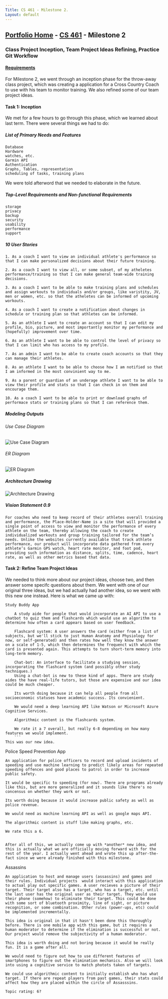 ```yaml
---
Title: CS 461 - Milestone 2.
Layout: default
---
```

## [Portfolio Home](https://mgeorgebrown89.github.io/CS-Portfolio) - [CS 461](https://mgeorgebrown89.github.io/CS-Portfolio/CS-461) - Milestone 2
### Class Project Inception, Team Project Ideas Refining, Practice Git Workflow
#### [Requirements](http://www.wou.edu/~morses/classes/cs46x/assignments/t2/M2.html)

For Milestone 2, we went through an inception phase for the throw-away class project, which was creating a application for a Cross Country Coach to use with his team to monitor training. We also refined some of our team project ideas. 

#### Task 1: Inception

We met for a few hours to go through this phase, which we learned about last term. There were several things we had to do:

##### List of Primary Needs and Features
```
Database
Hardware
watches, etc.
Garmin API
Authentication
Graphs, Tables, representation
scheduling of tasks, training plans
```
We were told afterword that we needed to elaborate in the future. 

##### Top-Level Requirements and Non-functional Requirements
```
storage
privacy
backup
security
usability
performance
support
```

##### 10 User Stories
```
1. As a coach I want to view an individual athlete's performance so that I can make personalized decisions about their future training. 
	
2. As a coach I want to view all, or some subset, of my atheletes performance/training so that I can make general team-wide training decisions. 
	
3. As a coach I want to be able to make training plans and schedules and assign workouts to individuals and/or groups, like varistity, JV, men or women, etc. so that the atheletes can be informed of upcoming workouts.
	
4. As a coach I want to create a notification about changes in schedule or training plan so that athletes can be informed. 
	
5. As an athlete I want to create an account so that I can edit my profile, bio, picture, and most importantly monitor my performance and (hopefully) improvement over time. 

6. As an athlete I want to be able to control the level of privacy so that I can limit who has access to my profile. 

7. As an admin I want to be able to create coach accounts so that they can manage their athletes. 

8. As an athlete I want to be able to choose how I am notified so that I am informed in the most convinient way to me. 
	
9. As a parent or guardian of an underage athlete I want to be able to view their profile and stats so that I can check in on them and encourage them. 

10. As a coach I want to be able to print or download graphs of performace stats or training plans so that I can reference them.  
```

##### Modeling Outputs

###### Use Case Diagram

![Use Case Diagram](CS-Portfolio/CS-461/milestone2/use-case-diagram.jpg)

###### ER Diagram

![ER Diagram](CS-Portfolio/CS-461/milestone2/er-diagram.jpg)

##### Architecture Drawing

![Architecture Drawing](CS-Portfolio/CS-461/milestone2/architecture-diagram.jpg)

##### Vision Statement 0.9
```
For coaches who need to keep record of their athletes overall training and performance, the Place-Holder-Name is a site that will provided a single point of access to view and monitor the performance of every athlete on the team, thereby allowing the coach to create individualized workouts and group training tailored for the team’s needs. Unlike the websites currently available that track athlete performance, our product will incorporate data gathered from every athlete’s Garmin GPS watch, heart rate monitor, and foot pod, providing such information as distance, splits, time, cadence, heart rate, as well as other metrics based that data. 
```

#### Task 2: Refine Team Project Ideas

We needed to think more about our project ideas, choose two, and then answer some specifc questions about them. We went with one of our original three ideas, but we had actually had another idea, so we went with this new one instead. Here is what we came up with:

```
Study Buddy App

	A study aide for people that would incorporate an AI API to use a chatbot to quiz them and flashcards which would use an algorithm to determine how often a card appears based on user feedback. 

	Flashcard system: A user answers the card (either from a list of subjects, but we'll stick to just Human Anatomy and Physiology for now, or self-generated) and then rates how well they know the answer on a scale of 1-5, which then determines the frequenct with which the card is presented again. This attempts to turn short-term memory into long-term memory. 

	Chat-bot: An interface to facilitate a studying session, incorporating the flashcard system (and possibly other study techniques.)
    Using a chat-bot is new to these kind of apps. There are study aides the have real-life tutors, but those are expensive and our idea could be much cheaper. 
	
	Its worth doing because it can help all people from all socioeconomic statuses have academic success. Its convienient. 

	We would need a deep learning API like Watson or Microsoft Azure Cognitive Services. 

	Algorithmic content is the flashcards system. 
	
	We rate it a 7 overall, but really 6-8 depending on how many features we would implement.  
    ```
This was our new idea.
```
Police Speed Prevention App

	An application for police officers to record and upload incidents of speeding and use machine learning to predict likely areas for repeated speeding offences and good places to patrol in order to increase public safety. 

	It would be specific to speeding (for now). There are programs already like this, but are more generalized and it sounds like there's no concensus on whether they work or not. 
	
	Its worth doing because it would increase public safety as well as police revenue. 

	We would need as machine learning API as well as google maps API. 

	The algorithmic content is stuff like making graphs, etc. 

	We rate this a 6. 

```

After all of this, we actually come up with *another* new idea, and this is actually what we are officially moving forward with for the rest of the year. I actually went ahead and wrote this up after-the-fact since we were already finished with this milestone. 

```
Assassins

	An application to host and manage users (assassins) and games and their rules. Individual projects 	would interact with this application to actual play out specific games. A user recieves a picture of their target. Their target also has a target, who has a target, etc. until the last user has the original user as their target. They would use their phone (somehow) to eliminate their target. This could be done with some sort of bluetooth proximity, line of sight, or picture recognition, or some combination. Other rules (power-ups, etc) could be implemented incrementally. 

	This idea is original in that it hasn't been done this thoroughly before. There is one mobile app with this game, but it requires a human moderator to determine if the elimination is successful or not. Our project would remove the subjectivity of a human moderator. 
	
	This idea is worth doing and not boring because it would be really fun. It is a game after all.

	We would need to figure out how to use different features of smartphones to figure out the elimination mechanics. Also we will look into using a cognitive service to match photots taken of targets. 

	We could use algorithmic content to initially establish who has what target. If there are repeat players from past games, their stats could affect how they are placed within the circle of Assasssins. 

	Topic rating: 6?
```